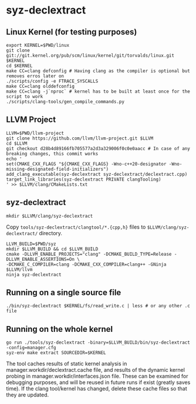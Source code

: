 # syz-declextract

## Linux Kernel (for testing purposes)
```
export KERNEL=$PWD/linux
git clone git://git.kernel.org/pub/scm/linux/kernel/git/torvalds/linux.git $KERNEL
cd $KERNEL
make CC=clang defconfig # Having clang as the compiler is optional but removes erros later on
./scripts/config -e FTRACE_SYSCALLS
make CC=clang olddefconfig
make CC=clang -j`nproc` # kernel has to be built at least once for the script to work
./scripts/clang-tools/gen_compile_commands.py
```

## LLVM Project
```
LLVM=$PWD/llvm-project
git clone https://github.com/llvm/llvm-project.git $LLVM
cd $LLVM
git checkout d28b4d89166fb705577a2d3a329006f0c0e0aacc # In case of any breaking changes, this commit works
echo '
set(CMAKE_CXX_FLAGS "${CMAKE_CXX_FLAGS} -Wno-c++20-designator -Wno-missing-designated-field-initializers")
add_clang_executable(syz-declextract syz-declextract/declextract.cpp)
target_link_libraries(syz-declextract PRIVATE clangTooling)
' >> $LLVM/clang/CMakeLists.txt
```

## syz-declextract
```
mkdir $LLVM/clang/syz-declextract
```
Copy `tools/syz-declextract/clangtool/*.{cpp,h}` files to `$LLVM/clang/syz-declextract/` directory.
```
LLVM_BUILD=$PWD/syz
mkdir $LLVM_BUILD && cd $LLVM_BUILD
cmake -DLLVM_ENABLE_PROJECTS="clang" -DCMAKE_BUILD_TYPE=Release -DLLVM_ENABLE_ASSERTIONS=On \
-DCMAKE_C_COMPILER=clang -DCMAKE_CXX_COMPILER=clang++ -GNinja $LLVM/llvm
ninja syz-declextract
```

## Running on a single source file
```
./bin/syz-declextract $KERNEL/fs/read_write.c | less # or any other .c file
```

## Running on the whole kernel
```
go run ./tools/syz-declextract -binary=$LLVM_BUILD/bin/syz-declextract -config=manager.cfg
syz-env make extract SOURCEDIR=$KERNEL
```

The tool caches results of static kernel analysis in manager.workdir/declextract.cache file,
and results of the dynamic kernel probing in manager.workdir/interfaces.json file.
These can be examined for debugging purposes, and will be reused in future runs if exist
(greatly saves time). If the clang tool/kernel has changed, delete these cache files
so that they are updated.
